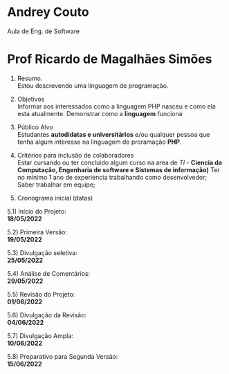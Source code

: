 # Andrey Couto
Aula de Eng. de Software

# Prof Ricardo de Magalhães Simões

1) Resumo. <br>
  Estou descrevendo uma linguagem de programação.

2) Objetivos <br>
  Informar aos interessados como a linguagem PHP nasceu e como ela esta atualmente.
  Demonstrar como a **linguagem** funciona
  
3) Público Alvo <br>
   Estudantes **autodidatas e universitários** e/ou qualquer pessoa que tenha algum interesse na linguagem de proramação **PHP**.
  
4) Critérios para inclusão de colaboradores <br>
    Estar cursando ou ter concluido algum curso na area de *TI* - **Ciencia da Computação, Engenharia de software e Sistemas de informação)**
    Ter no minimo 1 ano de experiencia trabalhando como desenvolvedor;
    Saber trabalhar em equipe;
    

5) Cronograma inicial (datas)

5.1) Início do Projeto: <br> 
   **18/05/2022**
      
5.2) Primeira Versão: <br> 
  **19/05/2022**
      
5.3) Divulgação seletiva: <br> 
     **25/05/2022**
      
5.4) Análise de Comentários: <br> 
     **29/05/2022**
      
5.5) Revisão do Projeto: <br> 
     **01/06/2022**
      
5.6) Divulgação da Revisão: <br> 
      **04/06/2022**  
      
5.7) Divulgação Ampla: <br> 
      **10/06/2022**  
      
5.8) Preparativo para Segunda Versão: <br>
      **15/06/2022**
      
